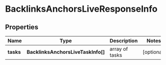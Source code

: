 # BacklinksAnchorsLiveResponseInfo

## Properties

| Name | Type | Description | Notes |
|------------ | ------------- | ------------- | -------------|
**tasks** | **BacklinksAnchorsLiveTaskInfo[]** | array of tasks |[optional]|